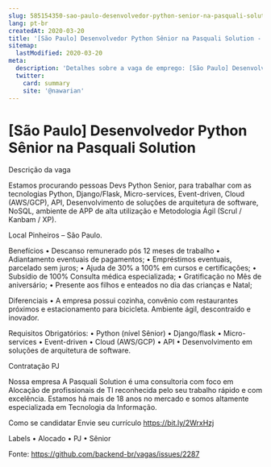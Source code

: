 ```yaml
---
slug: 585154350-sao-paulo-desenvolvedor-python-senior-na-pasquali-solution
lang: pt-br
createdAt: 2020-03-20
title: '[São Paulo] Desenvolvedor Python Sênior na Pasquali Solution - Vaga de Emprego'
sitemap:
  lastModified: 2020-03-20
meta:
  description: 'Detalhes sobre a vaga de emprego: [São Paulo] Desenvolvedor Python Sênior na Pasquali Solution'
  twitter:
    card: summary
    site: '@nawarian'
---
```


# [São Paulo] Desenvolvedor Python Sênior na Pasquali Solution

Descrição da vaga

Estamos procurando pessoas Devs Python Senior, para trabalhar com as tecnologias Python, Django/Flask, Micro-services, Event-driven, Cloud (AWS/GCP), API, Desenvolvimento de soluções de arquitetura de software, NoSQL, ambiente de APP de alta utilização e Metodologia Ágil (Scrul / Kanbam / XP).

Local
Pinheiros – São Paulo.

Benefícios
•	Descanso remunerado pós 12 meses de trabalho 
•	Adiantamento eventuais de pagamentos;
•	Empréstimos eventuais, parcelado sem juros;
•	Ajuda de 30% a 100% em cursos e certificações;
•	Subsídio de 100% Consulta médica especializada;
•	Gratificação no Mês de aniversário;
•	Presente aos filhos e enteados no dia das crianças e Natal;

Diferenciais
•	A empresa possui cozinha, convênio com restaurantes próximos e estacionamento para bicicleta. Ambiente ágil, descontraído e inovador. 

Requisitos
Obrigatórios:
•	Python (nível Sênior)
•	Django/flask
•	Micro-services
•	Event-driven
•	Cloud (AWS/GCP)
•	API
•	Desenvolvimento em soluções de arquitetura de software.

Contratação
PJ

Nossa empresa
A Pasquali Solution é uma consultoria com foco em Alocação de profissionais de TI reconhecida pelo seu trabalho rápido e com excelência.
Estamos há mais de 18 anos no mercado e somos altamente especializada em Tecnologia da Informação.

Como se candidatar
Envie seu currículo https://bit.ly/2WrxHzj

Labels
•	Alocado
•	PJ
•	Sênior 





Fonte: https://github.com/backend-br/vagas/issues/2287